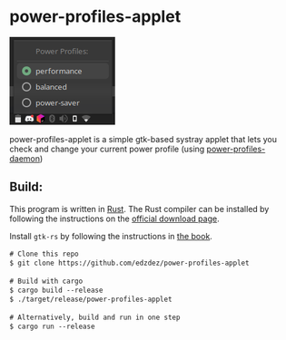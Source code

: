 # power-profiles-applet

![](./screenshots/demo.png)

power-profiles-applet is a simple gtk-based systray applet that lets
you check and change your current power profile (using [power-profiles-daemon](https://gitlab.freedesktop.org/hadess/power-profiles-daemon))

## Build:

This program is written in [Rust](https://www.rust-lang.org/). The Rust compiler can be installed by following the
instructions on the [official download page](https://www.rust-lang.org/tools/install).

Install `gtk-rs` by following the instructions
in [the book](https://gtk-rs.org/gtk4-rs/stable/latest/book/installation.html).

```shell
# Clone this repo
$ git clone https://github.com/edzdez/power-profiles-applet

# Build with cargo
$ cargo build --release
$ ./target/release/power-profiles-applet

# Alternatively, build and run in one step
$ cargo run --release
```
